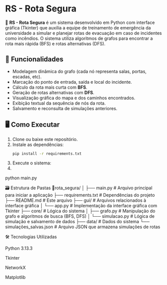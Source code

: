 # RS - Rota Segura

🧭 **RS - Rota Segura** é um sistema desenvolvido em Python com interface gráfica (Tkinter) que auxilia a equipe de treinamento de emergência da universidade a simular e planejar rotas de evacuação em caso de incidentes como incêndios. O sistema utiliza algoritmos de grafos para encontrar a rota mais rápida (BFS) e rotas alternativas (DFS).

## 🚀 Funcionalidades

- Modelagem dinâmica do grafo (cada nó representa salas, portas, escadas, etc).
- Marcação do ponto de entrada, saída e local do incidente.
- Cálculo da rota mais curta com **BFS**.
- Geração de rotas alternativas com **DFS**.
- Visualização gráfica do mapa e dos caminhos encontrados.
- Exibição textual da sequência de nós da rota.
- Salvamento e reconsulta de simulações anteriores.

## 🖥️ Como Executar

1. Clone ou baixe este repositório.
2. Instale as dependências:
   ```bash
   pip install -r requirements.txt

3. Execute o sistema:
4. 
python main.py


🗃️ Estrutura de Pastas
📁rota_segura/
│
├── main.py                 # Arquivo principal para iniciar a aplicação
├── requirements.txt        # Dependências do projeto
├── README.md               # Este arquivo
├── gui/                      # Arquivos relacionados à interface gráfica
│   └── app.py               # Implementação da interface gráfica com Tkinter
├── core/                     # Lógica do sistema
│   ├── grafo.py             # Manipulação do grafo e algoritmos de busca (BFS, DFS)
│   └── simulacao.py         # Lógica de simulação e salvamento de dados
├── data/                     # Dados do sistema
    └── simulações_salvas.json  # Arquivo JSON que armazena simulações de rotas


🛠️ Tecnologias Utilizadas

Python 3.13.3

Tkinter

NetworkX

Matplotlib


